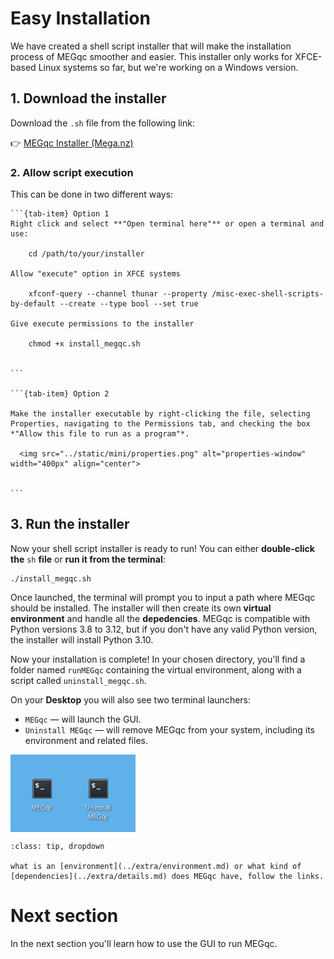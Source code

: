 # Easy Installation

We have created a shell script installer that will make the installation process of MEGqc smoother and easier. This installer only works for XFCE-based Linux systems so far, but we're working on a Windows version.

## 1. Download the installer
Download the `.sh` file from the following link:

👉 [MEGqc Installer (Mega.nz)](https://mega.nz/file/dMBh1QBQ#o3m1HGd_F-qZEXNR0s7kXzheUSgC3DXYVzSqhq-ulgY)
  
### 2. Allow script execution
This can be done in two different ways:

````{tab-set}
```{tab-item} Option 1
Right click and select **"Open terminal here"** or open a terminal and use:

    cd /path/to/your/installer

Allow "execute" option in XFCE systems

    xfconf-query --channel thunar --property /misc-exec-shell-scripts-by-default --create --type bool --set true

Give execute permissions to the installer

    chmod +x install_megqc.sh


```

```{tab-item} Option 2

Make the installer executable by right-clicking the file, selecting Properties, navigating to the Permissions tab, and checking the box *"Allow this file to run as a program"*.

  <img src="../static/mini/properties.png" alt="properties-window" width="400px" align="center">


```
````



   
## 3. **Run the installer**

Now your shell script installer is ready to run! You can either **double-click the** `sh` **file** or **run it from the terminal**:

    ./install_megqc.sh

Once launched, the terminal will prompt you to input a path where MEGqc should be installed. The installer will then create its own **virtual environment** and handle all the **depedencies**. MEGqc is compatible with Python versions 3.8 to 3.12, but if you don't have any valid Python version, the installer will install Python 3.10. 

Now your installation is complete! In your chosen directory, you'll find a folder named `runMEGqc` containing the virtual environment, along with a script called `uninstall_megqc.sh`.

On your **Desktop** you will also see two terminal launchers:
* `MEGqc` — will launch the GUI.
* `Uninstall MEGqc`  — will remove MEGqc from your system, including its environment and related files.

<img src="../static/mini/desktop.png" alt="desktop-icons" width="200px" align="center">


```{admonition} If you want to know...
:class: tip, dropdown

what is an [environment](../extra/environment.md) or what kind of [dependencies](../extra/details.md) does MEGqc have, follow the links.

```
# Next section

In the next section you'll learn how to use the GUI to run MEGqc.

